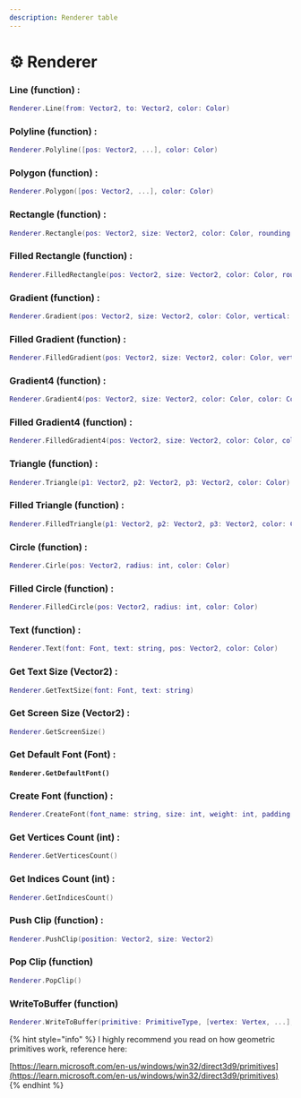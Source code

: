 ```yaml
---
description: Renderer table
---
```


# ⚙️ Renderer

### Line (function) :

```lua
Renderer.Line(from: Vector2, to: Vector2, color: Color)
```

### Polyline (function) :

```lua
Renderer.Polyline([pos: Vector2, ...], color: Color)
```

### Polygon (function) :

```lua
Renderer.Polygon([pos: Vector2, ...], color: Color)
```

### Rectangle (function) :

```lua
Renderer.Rectangle(pos: Vector2, size: Vector2, color: Color, rounding: int)
```

### Filled Rectangle (function) :

```lua
Renderer.FilledRectangle(pos: Vector2, size: Vector2, color: Color, rounding: int)
```

### Gradient (function) :

```lua
Renderer.Gradient(pos: Vector2, size: Vector2, color: Color, vertical: bool)
```

### Filled Gradient (function) :

```lua
Renderer.FilledGradient(pos: Vector2, size: Vector2, color: Color, vertical: bool)
```

### Gradient4 (function) :

```lua
Renderer.Gradient4(pos: Vector2, size: Vector2, color: Color, color: Color, color: Color, color: Color)
```

### Filled Gradient4 (function) :

```lua
Renderer.FilledGradient4(pos: Vector2, size: Vector2, color: Color, color: Color, color: Color, color: Color)
```

### Triangle (function) :

```lua
Renderer.Triangle(p1: Vector2, p2: Vector2, p3: Vector2, color: Color)
```

### Filled Triangle (function) :

```lua
Renderer.FilledTriangle(p1: Vector2, p2: Vector2, p3: Vector2, color: Color)
```

### Circle (function) :

```lua
Renderer.Cirle(pos: Vector2, radius: int, color: Color)
```

### Filled Circle (function) :

```lua
Renderer.FilledCircle(pos: Vector2, radius: int, color: Color)
```

### Text (function) :

```lua
Renderer.Text(font: Font, text: string, pos: Vector2, color: Color)
```

### Get Text Size (Vector2) :

```lua
Renderer.GetTextSize(font: Font, text: string)
```

### Get Screen Size (Vector2) :

```lua
Renderer.GetScreenSize()
```

### Get Default Font (Font) :

<pre class="language-lua"><code class="lang-lua"><strong>Renderer.GetDefaultFont()
</strong></code></pre>

### Create Font (function) :

```lua
Renderer.CreateFont(font_name: string, size: int, weight: int, padding: int, antialiasing: bool)
```

### Get Vertices Count (int) :

```lua
Renderer.GetVerticesCount()
```

### Get Indices Count (int) :

```lua
Renderer.GetIndicesCount()
```

### Push Clip (function) :

```lua
Renderer.PushClip(position: Vector2, size: Vector2)
```

### Pop Clip (function)

```lua
Renderer.PopClip()
```

### WriteToBuffer (function)

```lua
Renderer.WriteToBuffer(primitive: PrimitiveType, [vertex: Vertex, ...], [index: int, ...])
```

{% hint style="info" %}
I highly recommend you read on how geometric primitives work, reference here:

[https://learn.microsoft.com/en-us/windows/win32/direct3d9/primitives](https://learn.microsoft.com/en-us/windows/win32/direct3d9/primitives)
{% endhint %}
